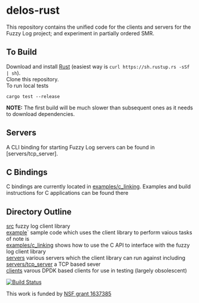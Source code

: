 # delos-rust

This repository contains the unified code for the clients and servers for the
Fuzzy Log project; and experiment in partially ordered SMR.

## To Build
Download and install [Rust](https://www.rust-lang.org) (easiest way is `curl https://sh.rustup.rs -sSf | sh`).  
Clone this repository.  
To run local tests

    cargo test --release

**NOTE:** The first build will be much slower than subsequent ones
as it needs to download dependencies.

## Servers

A CLI binding for starting Fuzzy Log servers can be found in [servers/tcp_server].

## C Bindings

C bindings are currently located in [examples/c_linking](examples/c_linking).
Examples and build instructions for C applications can be found there

## Directory Outline
[src](src) fuzzy log client library  
[example](examples)` sample code which uses the client library to perform vaious tasks of note is  
[examples/c_linking](examples/c_linking) shows how to use the C API to interface with the fuzzy log client library  
[servers](servers) various servers which the client library can run against including  
[servers/tcp_server](servers/tcp_server) a TCP based sever  
[clients](clients) varous DPDK based clients for use in testing (largely obsolescent)  

[![Build Status](https://travis-ci.com/ProjectDelos/delos-rust.svg?token=RaEyYb9eyzdWqhSpjYxi&branch=mahesh_look_at_this)](https://travis-ci.com/ProjectDelos/delos-rust)

This work is funded by [NSF grant 1637385](https://nsf.gov/awardsearch/showAward?AWD_ID=1637385)
